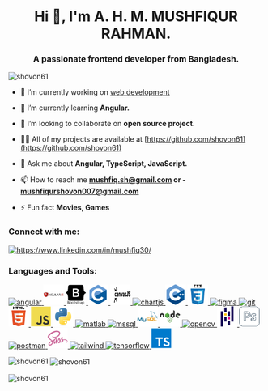 <h1 align="center">Hi 👋, I'm A. H. M. MUSHFIQUR RAHMAN.</h1>
<h3 align="center">A passionate frontend developer from Bangladesh.</h3>

<p align="left"> <img src="https://komarev.com/ghpvc/?username=shovon61&label=Profile%20views&color=0e75b6&style=flat" alt="shovon61" /> </p>

- 🔭 I’m currently working on [web development]((Angular).)

- 🌱 I’m currently learning **Angular.**

- 👯 I’m looking to collaborate on **open source project.**

- 👨‍💻 All of my projects are available at [https://github.com/shovon61](https://github.com/shovon61)

- 💬 Ask me about **Angular, TypeScript, JavaScript.**

- 📫 How to reach me **mushfiq.sh@gmail.com or - mushfiqurshovon007@gmail.com**

<!--- - 📄 Know about my experiences [a](a)  --->

- ⚡ Fun fact **Movies, Games**

<h3 align="left">Connect with me:</h3>
<p align="left">
<a href="https://linkedin.com/in/https://www.linkedin.com/in/mushfiq30/" target="blank"><img align="center" src="https://raw.githubusercontent.com/rahuldkjain/github-profile-readme-generator/master/src/images/icons/Social/linked-in-alt.svg" alt="https://www.linkedin.com/in/mushfiq30/" height="30" width="40" /></a>
</p>

<h3 align="left">Languages and Tools:</h3>
<p align="left"> <a href="https://angular.io" target="_blank" rel="noreferrer"> <img src="https://angular.io/assets/images/logos/angular/angular.svg" alt="angular" width="40" height="40"/> </a> <a href="https://angular.io" target="_blank" rel="noreferrer"> <img src="https://raw.githubusercontent.com/devicons/devicon/master/icons/angularjs/angularjs-original-wordmark.svg" alt="angularjs" width="40" height="40"/> </a> <a href="https://getbootstrap.com" target="_blank" rel="noreferrer"> <img src="https://raw.githubusercontent.com/devicons/devicon/master/icons/bootstrap/bootstrap-plain-wordmark.svg" alt="bootstrap" width="40" height="40"/> </a> <a href="https://www.cprogramming.com/" target="_blank" rel="noreferrer"> <img src="https://raw.githubusercontent.com/devicons/devicon/master/icons/c/c-original.svg" alt="c" width="40" height="40"/> </a> <a href="https://canvasjs.com" target="_blank" rel="noreferrer"> <img src="https://raw.githubusercontent.com/Hardik0307/Hardik0307/master/assets/canvasjs-charts.svg" alt="canvasjs" width="40" height="40"/> </a> <a href="https://www.chartjs.org" target="_blank" rel="noreferrer"> <img src="https://www.chartjs.org/media/logo-title.svg" alt="chartjs" width="40" height="40"/> </a> <a href="https://www.w3schools.com/cpp/" target="_blank" rel="noreferrer"> <img src="https://raw.githubusercontent.com/devicons/devicon/master/icons/cplusplus/cplusplus-original.svg" alt="cplusplus" width="40" height="40"/> </a> <a href="https://www.w3schools.com/css/" target="_blank" rel="noreferrer"> <img src="https://raw.githubusercontent.com/devicons/devicon/master/icons/css3/css3-original-wordmark.svg" alt="css3" width="40" height="40"/> </a> <a href="https://www.figma.com/" target="_blank" rel="noreferrer"> <img src="https://www.vectorlogo.zone/logos/figma/figma-icon.svg" alt="figma" width="40" height="40"/> </a> <a href="https://git-scm.com/" target="_blank" rel="noreferrer"> <img src="https://www.vectorlogo.zone/logos/git-scm/git-scm-icon.svg" alt="git" width="40" height="40"/> </a> <a href="https://www.w3.org/html/" target="_blank" rel="noreferrer"> <img src="https://raw.githubusercontent.com/devicons/devicon/master/icons/html5/html5-original-wordmark.svg" alt="html5" width="40" height="40"/> </a> <a href="https://developer.mozilla.org/en-US/docs/Web/JavaScript" target="_blank" rel="noreferrer"> <img src="https://raw.githubusercontent.com/devicons/devicon/master/icons/javascript/javascript-original.svg" alt="javascript" width="40" height="40"/> </a><a href="https://www.python.org" target="_blank" rel="noreferrer"> <img src="https://raw.githubusercontent.com/devicons/devicon/master/icons/python/python-original.svg" alt="python" width="40" height="40"/> </a> <a href="https://www.mathworks.com/" target="_blank" rel="noreferrer"> <img src="https://upload.wikimedia.org/wikipedia/commons/2/21/Matlab_Logo.png" alt="matlab" width="40" height="40"/> </a> <a href="https://www.microsoft.com/en-us/sql-server" target="_blank" rel="noreferrer"> <img src="https://www.svgrepo.com/show/303229/microsoft-sql-server-logo.svg" alt="mssql" width="40" height="40"/> </a> <a href="https://www.mysql.com/" target="_blank" rel="noreferrer"> <img src="https://raw.githubusercontent.com/devicons/devicon/master/icons/mysql/mysql-original-wordmark.svg" alt="mysql" width="40" height="40"/> </a> <a href="https://nodejs.org" target="_blank" rel="noreferrer"> <img src="https://raw.githubusercontent.com/devicons/devicon/master/icons/nodejs/nodejs-original-wordmark.svg" alt="nodejs" width="40" height="40"/> </a> <a href="https://opencv.org/" target="_blank" rel="noreferrer"> <img src="https://www.vectorlogo.zone/logos/opencv/opencv-icon.svg" alt="opencv" width="40" height="40"/> </a> <a href="https://pandas.pydata.org/" target="_blank" rel="noreferrer"> <img src="https://raw.githubusercontent.com/devicons/devicon/2ae2a900d2f041da66e950e4d48052658d850630/icons/pandas/pandas-original.svg" alt="pandas" width="40" height="40"/> </a> <a href="https://www.photoshop.com/en" target="_blank" rel="noreferrer"> <img src="https://raw.githubusercontent.com/devicons/devicon/master/icons/photoshop/photoshop-line.svg" alt="photoshop" width="40" height="40"/> </a> <a href="https://postman.com" target="_blank" rel="noreferrer"> <img src="https://www.vectorlogo.zone/logos/getpostman/getpostman-icon.svg" alt="postman" width="40" height="40"/> </a> <a href="https://sass-lang.com" target="_blank" rel="noreferrer"> <img src="https://raw.githubusercontent.com/devicons/devicon/master/icons/sass/sass-original.svg" alt="sass" width="40" height="40"/> </a> <a href="https://tailwindcss.com/" target="_blank" rel="noreferrer"> <img src="https://www.vectorlogo.zone/logos/tailwindcss/tailwindcss-icon.svg" alt="tailwind" width="40" height="40"/> </a> <a href="https://www.tensorflow.org" target="_blank" rel="noreferrer"> <img src="https://www.vectorlogo.zone/logos/tensorflow/tensorflow-icon.svg" alt="tensorflow" width="40" height="40"/> </a> <a href="https://www.typescriptlang.org/" target="_blank" rel="noreferrer"> <img src="https://raw.githubusercontent.com/devicons/devicon/master/icons/typescript/typescript-original.svg" alt="typescript" width="40" height="40"/> </a> </p>

<p><img align="left" src="https://github-readme-stats.vercel.app/api/top-langs?username=shovon61&show_icons=true&locale=en&layout=compact" alt="shovon61" /></p>

<p>&nbsp;<img align="center" src="https://github-readme-stats.vercel.app/api?username=shovon61&show_icons=true&locale=en" alt="shovon61" /></p>

<p><img align="center" src="https://github-readme-streak-stats.herokuapp.com/?user=shovon61&" alt="shovon61" /></p>


<!---- 👋 Hi, I’m A . H . M . MUSHFIQUR RAHMAN.
- 👀 I’m interested in working, Sleeping, many more things (exactly i don't know).
- 🌱 I’m currently working on Front-End Developer (Angular).
- 💞️ I’m looking to collaborate on open source project.
- 📫 How to reach me ....Mobile Number (+8801722040484)
                                   or - (+8801836467822)
                        E-Mail-   mushfiq.sh@gmail.com
                           or -   mushfiqurshovon007@gmail.com


shovon61/shovon61 is a ✨ special ✨ repository because its `README.md` (this file) appears on your GitHub profile.
You can click the Preview link to take a look at your changes. Dreams power.

<h3 align="left">Technologies and tools</h3>
<p align="left">
    <img src="https://img.shields.io/badge/HTML5-F9322C?style=plastic&logo=HTML5&logoColor=white">
    <img src="https://img.shields.io/badge/CSS3-3661E8?style=plastic&logo=CSS3&logoColor=white">
    <img src="https://img.shields.io/badge/JavaScript-E8D44D?style=plastic&logo=JavaScript&logoColor=white">
    <img src="https://img.shields.io/badge/Bootstrap-6F11EF?style=plastic&logo=Bootstrap&logoColor=white">
    <img src="https://img.shields.io/badge/TailwindCSS-36B7F0?style=plastic&logo=TailwindCSS&logoColor=white">
    <img src="https://img.shields.io/badge/Git-E84D31?style=plastic&logo=Git&logoColor=white">
  <a href="https://angular.io" target="_blank" rel="noreferrer"> <img src="https://angular.io/assets/images/logos/angular/angular.svg" alt="angular" width="40" height="40"/> </a> <a href="https://angular.io" target="_blank" rel="noreferrer"> <img src="https://raw.githubusercontent.com/devicons/devicon/master/icons/angularjs/angularjs-original-wordmark.svg" alt="angularjs" width="40" height="40"/> </a> <a href="https://www.cprogramming.com/" target="_blank" rel="noreferrer">
</p>
--->

